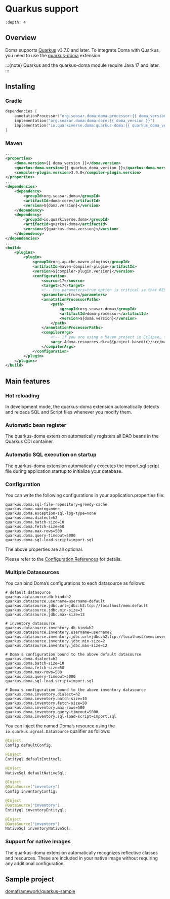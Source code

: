 # Quarkus support

```{contents}
:depth: 4
```

## Overview

Doma supports [Quarkus](https://quarkus.io/) v3.7.0 and later.
To integrate Doma with Quarkus, you need to use the [quarkus-doma](https://github.com/quarkiverse/quarkus-doma) extension.

:::{note}
Quarkus and the quarkus-doma module require Java 17 and later.
:::

## Installing

### Gradle

```kotlin
dependencies {
    annotationProcessor("org.seasar.doma:doma-processor:{{ doma_version }}")
    implementation("org.seasar.doma:doma-core:{{ doma_version }}")
    implementation("io.quarkiverse.doma:quarkus-doma:{{ quarkus_doma_version }}")
}
```

### Maven

```xml
...
<properties>
    <doma.version>{{ doma_version }}</doma.version>
    <quarkus-doma.version>{{ quarkus_doma_version }}</quarkus-doma.version>
    <compiler-plugin.version>3.9.0</compiler-plugin.version>
</properties>
...
<dependencies>
    <dependency>
        <groupId>org.seasar.doma</groupId>
        <artifactId>doma-core</artifactId>
        <version>${doma.version}</version>
    </dependency>
    <dependency>
        <groupId>io.quarkiverse.doma</groupId>
        <artifactId>quarkus-doma</artifactId>
        <version>${quarkus-doma.version}</version>
    </dependency>
</dependencies>
...
<build>
    <plugins>
        <plugin>
            <groupId>org.apache.maven.plugins</groupId>
            <artifactId>maven-compiler-plugin</artifactId>
            <version>${compiler-plugin.version}</version>
            <configuration>
                <source>17</source>
                <target>17</target>
                <!-- the parameters=true option is critical so that RESTEasy works fine -->
                <parameters>true</parameters>
                <annotationProcessorPaths>
                    <path>
                        <groupId>org.seasar.doma</groupId>
                        <artifactId>doma-processor</artifactId>
                        <version>${doma.version}</version>
                    </path>
                </annotationProcessorPaths>
                <compilerArgs>
                    <!-- if you are using a Maven project in Eclipse, this argument is required -->
                    <arg>-Adoma.resources.dir=${project.basedir}/src/main/resources</arg>
                </compilerArgs>
            </configuration>
        </plugin>
    </plugins>
</build>
```

## Main features

### Hot reloading

In development mode, the quarkus-doma extension automatically detects and reloads SQL and Script files whenever you modify them.

### Automatic bean register

The quarkus-doma extension automatically registers all DAO beans in the Quarkus CDI container.

### Automatic SQL execution on startup

The quarkus-doma extension automatically executes the import.sql script file during application startup to initialize your database.

### Configuration

You can write the following configurations in your application.properties file:

```properties
quarkus.doma.sql-file-repository=greedy-cache
quarkus.doma.naming=none
quarkus.doma.exception-sql-log-type=none
quarkus.doma.dialect=h2
quarkus.doma.batch-size=10
quarkus.doma.fetch-size=50
quarkus.doma.max-rows=500
quarkus.doma.query-timeout=5000
quarkus.doma.sql-load-script=import.sql
```

The above properties are all optional.

Please refer to the [Configuration References](https://docs.quarkiverse.io/quarkus-doma/dev/index.html#_configuration_references) for details.

### Multiple Datasources

You can bind Doma’s configurations to each datasource as follows:

```properties
# default datasource
quarkus.datasource.db-kind=h2
quarkus.datasource.username=username-default
quarkus.datasource.jdbc.url=jdbc:h2:tcp://localhost/mem:default
quarkus.datasource.jdbc.min-size=3
quarkus.datasource.jdbc.max-size=13

# inventory datasource
quarkus.datasource.inventory.db-kind=h2
quarkus.datasource.inventory.username=username2
quarkus.datasource.inventory.jdbc.url=jdbc:h2:tcp://localhost/mem:inventory
quarkus.datasource.inventory.jdbc.min-size=2
quarkus.datasource.inventory.jdbc.max-size=12

# Doma's configuration bound to the above default datasource
quarkus.doma.dialect=h2
quarkus.doma.batch-size=10
quarkus.doma.fetch-size=50
quarkus.doma.max-rows=500
quarkus.doma.query-timeout=5000
quarkus.doma.sql-load-script=import.sql

# Doma's configuration bound to the above inventory datasource
quarkus.doma.inventory.dialect=h2
quarkus.doma.inventory.batch-size=10
quarkus.doma.inventory.fetch-size=50
quarkus.doma.inventory.max-rows=500
quarkus.doma.inventory.query-timeout=5000
quarkus.doma.inventory.sql-load-script=import.sql
```

You can inject the named Doma’s resource using the `io.quarkus.agroal.DataSource` qualifier as follows:

```java
@Inject
Config defaultConfig;

@Inject
Entityql defaultEntityql;

@Inject
NativeSql defaultNativeSql;

@Inject
@DataSource("inventory")
Config inventoryConfig;

@Inject
@DataSource("inventory")
Entityql inventoryEntityql;

@Inject
@DataSource("inventory")
NativeSql inventoryNativeSql;
```

### Support for native images

The quarkus-doma extension automatically recognizes reflective classes and resources. These are included in your native image without requiring any additional configuration.

## Sample project

[domaframework/quarkus-sample](https://github.com/domaframework/quarkus-sample)
